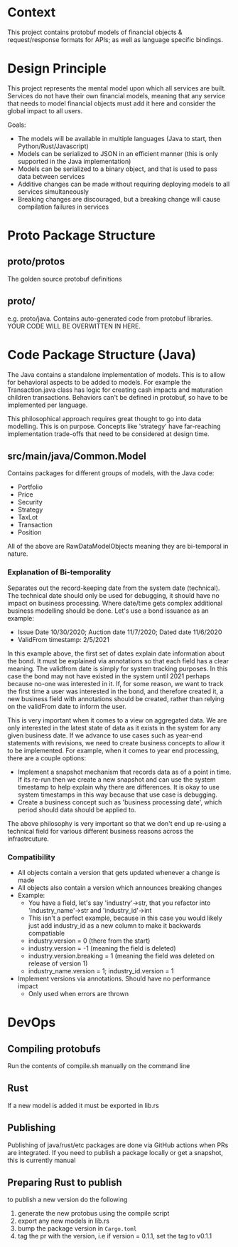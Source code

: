 # Context

This project contains protobuf models of financial objects & request/response formats for APIs; as well as language specific bindings.

# Design Principle

This project represents the mental model upon which all services are built. Services do not have their own financial 
models, meaning that any service that needs to model financial objects must add it here and consider the global impact
to all users. 

Goals:

* The models will be available in multiple languages (Java to start, then Python/Rust/Javascript)
* Models can be serialized to JSON in an efficient manner (this is only supported in the Java implementation)
* Models can be serialized to a binary object, and that is used to pass data between services
* Additive changes can be made without requiring deploying models to all services simultaneously
* Breaking changes are discouraged, but a breaking change will cause compilation failures in services

# Proto Package Structure

## proto/protos

The golden source protobuf definitions

## proto/<language>

e.g. proto/java. Contains auto-generated code from protobuf libraries. YOUR CODE WILL BE OVERWITTEN IN HERE.

# Code Package Structure (Java)

The Java contains a standalone implementation of models. This is to allow for behavioral aspects to be added to 
models. For example the Transaction.java class has logic for creating cash impacts and 
maturation children transactions. Behaviors can't be defined in protobuf, so have to be 
implemented per language. 

This philosophical approach requires great thought to go into data modelling. This is on purpose. Concepts like 
'strategy' have far-reaching implementation trade-offs that need to be considered at design time.

## src/main/java/Common.Model

Contains packages for different groups of models, with the Java code:

* Portfolio
* Price
* Security
* Strategy
* TaxLot
* Transaction
* Position

All of the above are RawDataModelObjects meaning they are bi-temporal in nature. 

### Explanation of Bi-temporality

Separates out the record-keeping date from the system date (technical). The technical date
should only be used for debugging, it should have no impact on business processing. Where date/time 
gets complex additional business modelling should be done. Let's use a bond issuance as an example:

* Issue Date 10/30/2020; Auction date 11/7/2020; Dated date 11/6/2020
* ValidFrom timestamp: 2/5/2021

In this example above, the first set of dates explain date information about the bond. It must be
explained via annotations so that each field has a clear meaning. The validfrom date is simply for
system tracking purposes. In this case the bond may not have existed in the system until 2021 
perhaps because no-one was interested in it. If, for some reason, we want to track the first time
a user was interested in the bond, and therefore created it, a new business field with annotations
should be created, rather than relying on the validFrom date to inform the user.

This is very important when it comes to a view on aggregated data. We are only interested in the latest
state of data as it exists in the system for any given business date. If we advance to use 
cases such as year-end statements with revisions, we need to create business concepts to allow
it to be implemented. For example, when it comes to year end processing, there are a couple options:

* Implement a snapshot mechanism that records data as of a point in time. If its re-run then we create a new snapshot and can use the system timestamp to help explain why there are differences. It is okay to use system timestamps in this way because that use case is debugging.
* Create a business concept such as 'business processing date', which period should data should be applied to. 

The above philosophy is very important so that we don't end up re-using a technical field for various different business reasons across the infrastrcuture.

### Compatibility

* All objects contain a version that gets updated whenever a change is made
* All objects also contain a version which announces breaking changes
* Example:
  * You have a field, let's say 'industry'->str, that you refactor into 'industry_name'->str and 'industry_id'->int
  * This isn't a perfect example, because in this case you would likely just add industry_id as a new column to make it backwards compatiable
  * industry.version = 0 (there from the start)
  * industry.version = -1 (meaning the field is deleted)
  * industry.version.breaking = 1 (meaning the field was deleted on release of version 1)
  * industry_name.version = 1; industry_id.version = 1
* Implement versions via annotations. Should have no performance impact
  * Only used when errors are thrown

# DevOps

## Compiling protobufs

Run the contents of compile.sh manually on the command line

## Rust
If a new model is added it must be exported in lib.rs

## Publishing

Publishing of java/rust/etc packages are done via GitHub actions when PRs are integrated. If you need to publish a package locally or get a snapshot, this is currently manual

## Preparing Rust to publish
to publish a new version do the following 
1. generate the new protobus using the compile script
2. export any new models in lib.rs 
3. bump the package version in ```Cargo.toml```
4. tag the pr with the version, i.e if version = 0.1.1, set the tag to v0.1.1